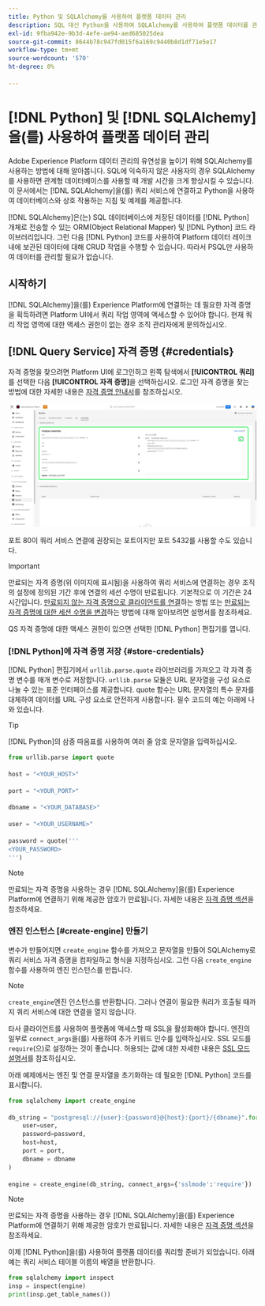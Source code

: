 ```yaml
---
title: Python 및 SQLAlchemy를 사용하여 플랫폼 데이터 관리
description: SQL 대신 Python을 사용하여 SQLAlchemy를 사용하여 플랫폼 데이터를 관리하는 방법에 대해 알아봅니다.
exl-id: 9fba942e-9b3d-4efe-ae94-aed685025dea
source-git-commit: 8644b78c947fd015f6a169c9440b8d1df71e5e17
workflow-type: tm+mt
source-wordcount: '570'
ht-degree: 0%

---
```


# [!DNL Python] 및 [!DNL SQLAlchemy]을(를) 사용하여 플랫폼 데이터 관리

Adobe Experience Platform 데이터 관리의 유연성을 높이기 위해 SQLAlchemy를 사용하는 방법에 대해 알아봅니다. SQL에 익숙하지 않은 사용자의 경우 SQLAlchemy를 사용하면 관계형 데이터베이스를 사용할 때 개발 시간을 크게 향상시킬 수 있습니다. 이 문서에서는 [!DNL SQLAlchemy]을(를) 쿼리 서비스에 연결하고 Python을 사용하여 데이터베이스와 상호 작용하는 지침 및 예제를 제공합니다.

[!DNL SQLAlchemy]은(는) SQL 데이터베이스에 저장된 데이터를 [!DNL Python] 개체로 전송할 수 있는 ORM(Object Relational Mapper) 및 [!DNL Python] 코드 라이브러리입니다. 그런 다음 [!DNL Python] 코드를 사용하여 Platform 데이터 레이크 내에 보관된 데이터에 대해 CRUD 작업을 수행할 수 있습니다. 따라서 PSQL만 사용하여 데이터를 관리할 필요가 없습니다.

## 시작하기

[!DNL SQLAlchemy]을(를) Experience Platform에 연결하는 데 필요한 자격 증명을 획득하려면 Platform UI에서 쿼리 작업 영역에 액세스할 수 있어야 합니다. 현재 쿼리 작업 영역에 대한 액세스 권한이 없는 경우 조직 관리자에게 문의하십시오.

## [!DNL Query Service] 자격 증명 {#credentials}

자격 증명을 찾으려면 Platform UI에 로그인하고 왼쪽 탐색에서 **[!UICONTROL 쿼리]**&#x200B;를 선택한 다음 **[!UICONTROL 자격 증명]**&#x200B;을 선택하십시오. 로그인 자격 증명을 찾는 방법에 대한 자세한 내용은 [자격 증명 안내서](../ui/credentials.md)를 참조하십시오.

![쿼리 서비스에 대한 만료 자격 증명이 있는 자격 증명 탭이 강조 표시되었습니다.](../images/use-cases/credentials.png)

포트 80이 쿼리 서비스 연결에 권장되는 포트이지만 포트 5432를 사용할 수도 있습니다.

>[!IMPORTANT]
>
>만료되는 자격 증명(위 이미지에 표시됨)을 사용하여 쿼리 서비스에 연결하는 경우 조직의 설정에 정의된 기간 후에 연결의 세션 수명이 만료됩니다. 기본적으로 이 기간은 24시간입니다. [만료되지 않는 자격 증명으로 클라이언트를 연결](../ui/credentials.md#non-expiring-credentials)하는 방법 또는 [만료되는 자격 증명에 대한 세션 수명을 변경](../ui/credentials.md#expiring-credentials)하는 방법에 대해 알아보려면 설명서를 참조하세요.

QS 자격 증명에 대한 액세스 권한이 있으면 선택한 [!DNL Python] 편집기를 엽니다.

### [!DNL Python]에 자격 증명 저장 {#store-credentials}

[!DNL Python] 편집기에서 `urllib.parse.quote` 라이브러리를 가져오고 각 자격 증명 변수를 매개 변수로 저장합니다. `urllib.parse` 모듈은 URL 문자열을 구성 요소로 나눌 수 있는 표준 인터페이스를 제공합니다. quote 함수는 URL 문자열의 특수 문자를 대체하여 데이터를 URL 구성 요소로 안전하게 사용합니다. 필수 코드의 예는 아래에 나와 있습니다.

>[!TIP]
>
>[!DNL Python]의 삼중 따옴표를 사용하여 여러 줄 암호 문자열을 입력하십시오.

```python
from urllib.parse import quote

host = "<YOUR_HOST>"

port = "<YOUR_PORT>"

dbname = "<YOUR_DATABASE>"

user = "<YOUR_USERNAME>"

password = quote('''
<YOUR_PASSWORD>
''')
```

>[!NOTE]
>
>만료되는 자격 증명을 사용하는 경우 [!DNL SQLAlchemy]을(를) Experience Platform에 연결하기 위해 제공한 암호가 만료됩니다. 자세한 내용은 [자격 증명 섹션](#credentials)을 참조하세요.

### 엔진 인스턴스 [#create-engine] 만들기

변수가 만들어지면 `create_engine` 함수를 가져오고 문자열을 만들어 SQLAlchemy로 쿼리 서비스 자격 증명을 컴파일하고 형식을 지정하십시오. 그런 다음 `create_engine` 함수를 사용하여 엔진 인스턴스를 만듭니다.

>[!NOTE]
>
>`create_engine`엔진 인스턴스를 반환합니다. 그러나 연결이 필요한 쿼리가 호출될 때까지 쿼리 서비스에 대한 연결을 열지 않습니다.

타사 클라이언트를 사용하여 플랫폼에 액세스할 때 SSL을 활성화해야 합니다. 엔진의 일부로 `connect_args`을(를) 사용하여 추가 키워드 인수를 입력하십시오. SSL 모드를 `require`(으)로 설정하는 것이 좋습니다. 허용되는 값에 대한 자세한 내용은 [SSL 모드 설명서](../clients/ssl-modes.md)를 참조하십시오.

아래 예제에서는 엔진 및 연결 문자열을 초기화하는 데 필요한 [!DNL Python] 코드를 표시합니다.

```python
from sqlalchemy import create_engine

db_string = "postgresql://{user}:{password}@{host}:{port}/{dbname}".format(
    user=user,
    password=password,
    host=host,
    port = port,
    dbname = dbname
)

engine = create_engine(db_string, connect_args={'sslmode':'require'})
```

>[!NOTE]
>
>만료되는 자격 증명을 사용하는 경우 [!DNL SQLAlchemy]을(를) Experience Platform에 연결하기 위해 제공한 암호가 만료됩니다. 자세한 내용은 [자격 증명 섹션](#credentials)을 참조하세요.

이제 [!DNL Python]을(를) 사용하여 플랫폼 데이터를 쿼리할 준비가 되었습니다. 아래 예는 쿼리 서비스 테이블 이름의 배열을 반환합니다.

```python
from sqlalchemy import inspect
insp = inspect(engine)
print(insp.get_table_names())
```
